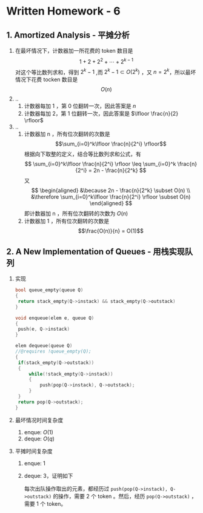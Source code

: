 # Written Homework - 6

## 1. Amortized Analysis - 平摊分析

1. 在最坏情况下，计数器加一所花费的 token 数目是
   $$1 + 2 + 2^2 + \cdots + 2^{k-1}$$
   对这个等比数列求和，得到 $2^k - 1$ ,而 $2^k - 1 \subset O(2^k)$ ，又 $n = 2^k$，所以最坏情况下花费 tocken 数目是
   $$O(n)$$
2. ..
   1. 计数器每加 1 ，第 0 位翻转一次，因此答案是 $n$
   2. 计数器每加 2，第 1 位翻转一次，因此答案是 $\lfloor \frac{n}{2} \rfloor$
3. ..
   1. 计数器加 n ，所有位次翻转的次数是
        $$\sum_{i=0}^k\lfloor \frac{n}{2^i} \rfloor$$
        根据向下取整的定义，结合等比数列求和公式，有
        $$
        \sum_{i=0}^k\lfloor \frac{n}{2^i} \rfloor \leq \sum_{i=0}^k \frac{n}{2^i} = 2n - \frac{n}{2^k}
        $$
        又
        $$
        \begin{aligned}
        &\because 2n - \frac{n}{2^k} \subset O(n)
        \\ &\therefore \sum_{i=0}^k\lfloor \frac{n}{2^i} \rfloor \subset O(n)
        \end{aligned}
        $$
        即计数器加 n ，所有位次翻转的次数为 $O(n)$
   2. 计数器加 1 ，所有位次翻转的次数是
        $$\frac{O(n)}{n} = O(1)$$

## 2. A New Implementation of Queues - 用栈实现队列

1. 实现

   ```cpp
   bool queue_empty(queue Q)
   {
    return stack_empty(Q->instack) && stack_empty(Q->outstack)
   }

   void enqueue(elem e, queue Q)
   {
    push(e, Q->instack)
   }

   elem dequeue(queue Q)
   //@requires !queue_empty(Q);
   {
    if(stack_empty(Q->outstack))
    {
        while(!stack_empty(Q->instack))
        {
            push(pop(Q->instack), Q->outstack);
        }
    }
    return pop(Q->outstack);
   }
   ```

2. 最坏情况时间复杂度
   1. enque: $O(1)$
   2. deque: $O(q)$
3. 平摊时间复杂度
   1. enque: $1$
   2. deque: $3$，证明如下

        每次出队操作取出的元素，都经历过 `push(pop(Q->instack), Q->outstack)` 的操作，需要 2 个 token 。然后，经历 `pop(Q->outstack)` ，需要 1 个 token。

